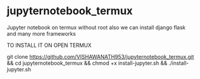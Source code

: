 # jupyternotebook_termux
Jupyter notebook on termux without root also we can install django flask and many more frameworks



TO INSTALL IT ON OPEN TERMUX

 
   git clone https://github.com/VISHAWANATH953/jupyternotebook_termux.git && cd jupyternotebook_termux && chmod +x install-jupyter.sh && ./install-jupyter.sh
